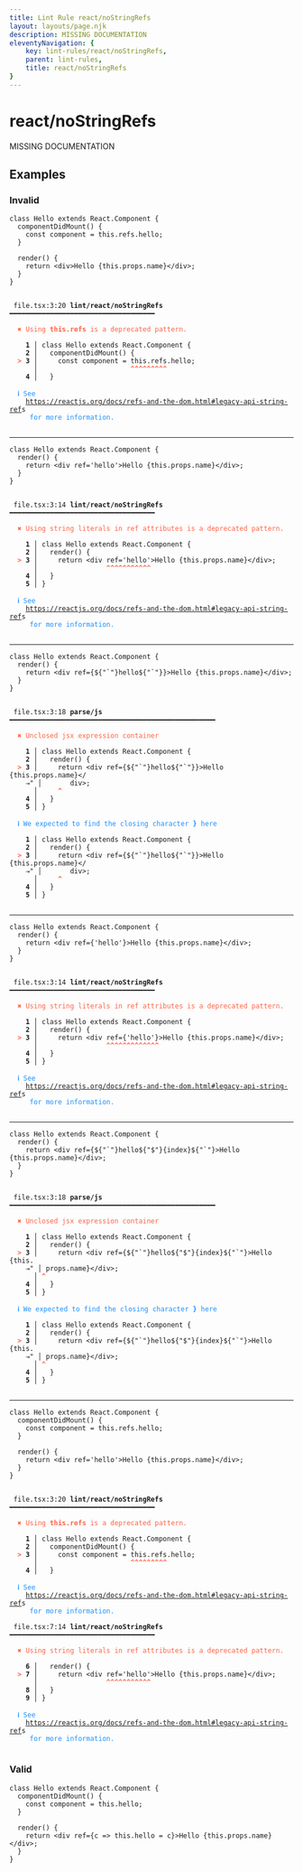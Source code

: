 ```yaml
---
title: Lint Rule react/noStringRefs
layout: layouts/page.njk
description: MISSING DOCUMENTATION
eleventyNavigation: {
	key: lint-rules/react/noStringRefs,
	parent: lint-rules,
	title: react/noStringRefs
}
---
```


# react/noStringRefs

MISSING DOCUMENTATION

<!-- EVERYTHING BELOW IS AUTOGENERATED. SEE SCRIPTS FOLDER FOR UPDATE SCRIPTS -->


## Examples
### Invalid
<pre class="language-text"><code class="language-text">class Hello extends React.Component {
  componentDidMount() {
    const component = this.refs.hello;
  }

  render() {
    return <<span class="token variable">div</span>>Hello <span class="token punctuation">{</span><span class="token keyword">this</span><span class="token punctuation">.</span><span class="token variable">props</span><span class="token punctuation">.</span><span class="token variable">name</span><span class="token punctuation">}</span><<span class="token operator">/</span><span class="token variable">div</span>><span class="token punctuation">;</span>
  <span class="token punctuation">}</span>
<span class="token punctuation">}</span></code></pre>
<pre class="language-text"><code class="language-text">
 <span style="text-decoration-style: dotted;">file.tsx:3:20</span> <strong>lint/react/noStringRefs</strong> ━━━━━━━━━━━━━━━━━━━━━━━━━━━━━━━━━━━━

  <strong><span style="color: Tomato;">✖ </span></strong><span style="color: Tomato;">Using </span><span style="color: Tomato;"><strong>this.refs</strong></span><span style="color: Tomato;"> is a deprecated pattern.</span>

  <strong>  1</strong><strong> │ </strong>class Hello extends React.Component {
  <strong>  2</strong><strong> │ </strong>  componentDidMount() {
  <strong><span style="color: Tomato;">&gt;</span></strong><strong> 3</strong><strong> │ </strong>    const component = this.refs.hello;
     <strong> │ </strong>                      <span style="color: Tomato;"><strong>^</strong></span><span style="color: Tomato;"><strong>^</strong></span><span style="color: Tomato;"><strong>^</strong></span><span style="color: Tomato;"><strong>^</strong></span><span style="color: Tomato;"><strong>^</strong></span><span style="color: Tomato;"><strong>^</strong></span><span style="color: Tomato;"><strong>^</strong></span><span style="color: Tomato;"><strong>^</strong></span><span style="color: Tomato;"><strong>^</strong></span>
  <strong>  4</strong><strong> │ </strong>  }

  <strong><span style="color: DodgerBlue;">ℹ </span></strong><span style="color: DodgerBlue;">See </span>
    <span style="color: DodgerBlue;"><a href="https://reactjs.org/docs/refs-and-the-dom.html#legacy-api-string-refs">https://reactjs.org/docs/refs-and-the-dom.html#legacy-api-string-ref</a></span>s
    <span style="color: DodgerBlue;"> for more information.</span>

</code></pre>

---------------

<pre class="language-text"><code class="language-text">class Hello extends React.Component {
  render() {
    return <<span class="token variable">div</span> <span class="token attr-name">ref</span><span class="token operator">=</span><span class="token string">&apos;hello&apos;</span>>Hello <span class="token punctuation">{</span><span class="token keyword">this</span><span class="token punctuation">.</span><span class="token variable">props</span><span class="token punctuation">.</span><span class="token variable">name</span><span class="token punctuation">}</span><<span class="token operator">/</span><span class="token variable">div</span>><span class="token punctuation">;</span>
  <span class="token punctuation">}</span>
<span class="token punctuation">}</span></code></pre>
<pre class="language-text"><code class="language-text">
 <span style="text-decoration-style: dotted;">file.tsx:3:14</span> <strong>lint/react/noStringRefs</strong> ━━━━━━━━━━━━━━━━━━━━━━━━━━━━━━━━━━━━

  <strong><span style="color: Tomato;">✖ </span></strong><span style="color: Tomato;">Using string literals in ref attributes is a deprecated pattern.</span>

  <strong>  1</strong><strong> │ </strong>class Hello extends React.Component {
  <strong>  2</strong><strong> │ </strong>  render() {
  <strong><span style="color: Tomato;">&gt;</span></strong><strong> 3</strong><strong> │ </strong>    return &lt;<span class="token variable">div</span> <span class="token attr-name">ref</span><span class="token operator">=</span><span class="token string">&apos;hello&apos;</span>&gt;Hello <span class="token punctuation">{</span><span class="token keyword">this</span><span class="token punctuation">.</span><span class="token variable">props</span><span class="token punctuation">.</span><span class="token variable">name</span><span class="token punctuation">}</span>&lt;<span class="token operator">/</span><span class="token variable">div</span>&gt;<span class="token punctuation">;</span>
     <strong> │ </strong>                <span style="color: Tomato;"><strong>^</strong></span><span style="color: Tomato;"><strong>^</strong></span><span style="color: Tomato;"><strong>^</strong></span><span style="color: Tomato;"><strong>^</strong></span><span style="color: Tomato;"><strong>^</strong></span><span style="color: Tomato;"><strong>^</strong></span><span style="color: Tomato;"><strong>^</strong></span><span style="color: Tomato;"><strong>^</strong></span><span style="color: Tomato;"><strong>^</strong></span><span style="color: Tomato;"><strong>^</strong></span><span style="color: Tomato;"><strong>^</strong></span>
  <strong>  4</strong><strong> │ </strong>  <span class="token punctuation">}</span>
  <strong>  5</strong><strong> │ </strong><span class="token punctuation">}</span>

  <strong><span style="color: DodgerBlue;">ℹ </span></strong><span style="color: DodgerBlue;">See </span>
    <span style="color: DodgerBlue;"><a href="https://reactjs.org/docs/refs-and-the-dom.html#legacy-api-string-refs">https://reactjs.org/docs/refs-and-the-dom.html#legacy-api-string-ref</a></span>s
    <span style="color: DodgerBlue;"> for more information.</span>

</code></pre>

---------------

<pre class="language-text"><code class="language-text">class Hello extends React.Component {
  render() {
    return <<span class="token variable">div</span> <span class="token attr-name">ref</span><span class="token operator">=</span><span class="token punctuation">{</span><span class="token variable">$</span><span class="token punctuation">{</span><span class="token string">&quot;`&quot;</span><span class="token punctuation">}</span><span class="token variable">hello$</span><span class="token punctuation">{</span><span class="token string">&quot;`&quot;</span><span class="token punctuation">}</span><span class="token punctuation">}</span>>Hello <span class="token punctuation">{</span><span class="token keyword">this</span><span class="token punctuation">.</span><span class="token variable">props</span><span class="token punctuation">.</span><span class="token variable">name</span><span class="token punctuation">}</span><<span class="token operator">/</span><span class="token variable">div</span>><span class="token punctuation">;</span>
  <span class="token punctuation">}</span>
<span class="token punctuation">}</span></code></pre>
<pre class="language-text"><code class="language-text">
 <span style="text-decoration-style: dotted;">file.tsx:3:18</span> <strong>parse/js</strong> ━━━━━━━━━━━━━━━━━━━━━━━━━━━━━━━━━━━━━━━━━━━━━━━━━━━

  <strong><span style="color: Tomato;">✖ </span></strong><span style="color: Tomato;">Unclosed jsx expression container</span>

  <strong>  1</strong><strong> │ </strong>class Hello extends React.Component {
  <strong>  2</strong><strong> │ </strong>  render() {
  <strong><span style="color: Tomato;">&gt;</span></strong><strong> 3</strong><strong> │ </strong>    return &lt;<span class="token variable">div</span> <span class="token attr-name">ref</span><span class="token operator">=</span><span class="token punctuation">{</span><span class="token variable">$</span><span class="token punctuation">{</span><span class="token string">&quot;`&quot;</span><span class="token punctuation">}</span><span class="token variable">hello$</span><span class="token punctuation">{</span><span class="token string">&quot;`&quot;</span><span class="token punctuation">}</span><span class="token punctuation">}</span>&gt;Hello <span class="token punctuation">{</span><span class="token keyword">this</span><span class="token punctuation">.</span><span class="token variable">props</span><span class="token punctuation">.</span><span class="token variable">name</span><span class="token punctuation">}</span>&lt;<span class="token operator">/</span>
    <span style="opacity: 0.8;">⇥</span>"<strong> │ </strong><span class="token operator">      </span><span class="token variable">div</span>&gt;<span class="token punctuation">;</span>
     <strong> │ </strong>    <span style="color: Tomato;"><strong>^</strong></span>
  <strong>  4</strong><strong> │ </strong>  <span class="token punctuation">}</span>
  <strong>  5</strong><strong> │ </strong><span class="token punctuation">}</span>

  <strong><span style="color: DodgerBlue;">ℹ </span></strong><span style="color: DodgerBlue;">We expected to find the closing character </span><span style="color: DodgerBlue;"><strong>}</strong></span><span style="color: DodgerBlue;"> here</span>

  <strong>  1</strong><strong> │ </strong>class Hello extends React.Component {
  <strong>  2</strong><strong> │ </strong>  render() {
  <strong><span style="color: Tomato;">&gt;</span></strong><strong> 3</strong><strong> │ </strong>    return &lt;<span class="token variable">div</span> <span class="token attr-name">ref</span><span class="token operator">=</span><span class="token punctuation">{</span><span class="token variable">$</span><span class="token punctuation">{</span><span class="token string">&quot;`&quot;</span><span class="token punctuation">}</span><span class="token variable">hello$</span><span class="token punctuation">{</span><span class="token string">&quot;`&quot;</span><span class="token punctuation">}</span><span class="token punctuation">}</span>&gt;Hello <span class="token punctuation">{</span><span class="token keyword">this</span><span class="token punctuation">.</span><span class="token variable">props</span><span class="token punctuation">.</span><span class="token variable">name</span><span class="token punctuation">}</span>&lt;<span class="token operator">/</span>
    <span style="opacity: 0.8;">⇥</span>"<strong> │ </strong><span class="token operator">      </span><span class="token variable">div</span>&gt;<span class="token punctuation">;</span>
     <strong> │ </strong>    <span style="color: Tomato;"><strong>^</strong></span>
  <strong>  4</strong><strong> │ </strong>  <span class="token punctuation">}</span>
  <strong>  5</strong><strong> │ </strong><span class="token punctuation">}</span>

</code></pre>

---------------

<pre class="language-text"><code class="language-text">class Hello extends React.Component {
  render() {
    return <<span class="token variable">div</span> <span class="token attr-name">ref</span><span class="token operator">=</span><span class="token punctuation">{</span><span class="token string">&apos;hello&apos;</span><span class="token punctuation">}</span>>Hello <span class="token punctuation">{</span><span class="token keyword">this</span><span class="token punctuation">.</span><span class="token variable">props</span><span class="token punctuation">.</span><span class="token variable">name</span><span class="token punctuation">}</span><<span class="token operator">/</span><span class="token variable">div</span>><span class="token punctuation">;</span>
  <span class="token punctuation">}</span>
<span class="token punctuation">}</span></code></pre>
<pre class="language-text"><code class="language-text">
 <span style="text-decoration-style: dotted;">file.tsx:3:14</span> <strong>lint/react/noStringRefs</strong> ━━━━━━━━━━━━━━━━━━━━━━━━━━━━━━━━━━━━

  <strong><span style="color: Tomato;">✖ </span></strong><span style="color: Tomato;">Using string literals in ref attributes is a deprecated pattern.</span>

  <strong>  1</strong><strong> │ </strong>class Hello extends React.Component {
  <strong>  2</strong><strong> │ </strong>  render() {
  <strong><span style="color: Tomato;">&gt;</span></strong><strong> 3</strong><strong> │ </strong>    return &lt;<span class="token variable">div</span> <span class="token attr-name">ref</span><span class="token operator">=</span><span class="token punctuation">{</span><span class="token string">&apos;hello&apos;</span><span class="token punctuation">}</span>&gt;Hello <span class="token punctuation">{</span><span class="token keyword">this</span><span class="token punctuation">.</span><span class="token variable">props</span><span class="token punctuation">.</span><span class="token variable">name</span><span class="token punctuation">}</span>&lt;<span class="token operator">/</span><span class="token variable">div</span>&gt;<span class="token punctuation">;</span>
     <strong> │ </strong>                <span style="color: Tomato;"><strong>^</strong></span><span style="color: Tomato;"><strong>^</strong></span><span style="color: Tomato;"><strong>^</strong></span><span style="color: Tomato;"><strong>^</strong></span><span style="color: Tomato;"><strong>^</strong></span><span style="color: Tomato;"><strong>^</strong></span><span style="color: Tomato;"><strong>^</strong></span><span style="color: Tomato;"><strong>^</strong></span><span style="color: Tomato;"><strong>^</strong></span><span style="color: Tomato;"><strong>^</strong></span><span style="color: Tomato;"><strong>^</strong></span><span style="color: Tomato;"><strong>^</strong></span><span style="color: Tomato;"><strong>^</strong></span>
  <strong>  4</strong><strong> │ </strong>  <span class="token punctuation">}</span>
  <strong>  5</strong><strong> │ </strong><span class="token punctuation">}</span>

  <strong><span style="color: DodgerBlue;">ℹ </span></strong><span style="color: DodgerBlue;">See </span>
    <span style="color: DodgerBlue;"><a href="https://reactjs.org/docs/refs-and-the-dom.html#legacy-api-string-refs">https://reactjs.org/docs/refs-and-the-dom.html#legacy-api-string-ref</a></span>s
    <span style="color: DodgerBlue;"> for more information.</span>

</code></pre>

---------------

<pre class="language-text"><code class="language-text">class Hello extends React.Component {
  render() {
    return <<span class="token variable">div</span> <span class="token attr-name">ref</span><span class="token operator">=</span><span class="token punctuation">{</span><span class="token variable">$</span><span class="token punctuation">{</span><span class="token string">&quot;`&quot;</span><span class="token punctuation">}</span><span class="token variable">hello$</span><span class="token punctuation">{</span><span class="token string">&quot;$&quot;</span><span class="token punctuation">}</span><span class="token punctuation">{</span><span class="token variable">index</span><span class="token punctuation">}</span><span class="token variable">$</span><span class="token punctuation">{</span><span class="token string">&quot;`&quot;</span><span class="token punctuation">}</span><span class="token operator">&gt;</span><span class="token variable">Hello</span> <span class="token punctuation">{</span><span class="token keyword">this</span><span class="token punctuation">.</span><span class="token variable">props</span><span class="token punctuation">.</span><span class="token variable">name</span><span class="token punctuation">}</span><span class="token operator">&lt;</span><span class="token regex">/div&gt;;</span>
  <span class="token punctuation">}</span>
<span class="token punctuation">}</span></code></pre>
<pre class="language-text"><code class="language-text">
 <span style="text-decoration-style: dotted;">file.tsx:3:18</span> <strong>parse/js</strong> ━━━━━━━━━━━━━━━━━━━━━━━━━━━━━━━━━━━━━━━━━━━━━━━━━━━

  <strong><span style="color: Tomato;">✖ </span></strong><span style="color: Tomato;">Unclosed jsx expression container</span>

  <strong>  1</strong><strong> │ </strong>class Hello extends React.Component {
  <strong>  2</strong><strong> │ </strong>  render() {
  <strong><span style="color: Tomato;">&gt;</span></strong><strong> 3</strong><strong> │ </strong>    return &lt;<span class="token variable">div</span> <span class="token attr-name">ref</span><span class="token operator">=</span><span class="token punctuation">{</span><span class="token variable">$</span><span class="token punctuation">{</span><span class="token string">&quot;`&quot;</span><span class="token punctuation">}</span><span class="token variable">hello$</span><span class="token punctuation">{</span><span class="token string">&quot;$&quot;</span><span class="token punctuation">}</span><span class="token punctuation">{</span><span class="token variable">index</span><span class="token punctuation">}</span><span class="token variable">$</span><span class="token punctuation">{</span><span class="token string">&quot;`&quot;</span><span class="token punctuation">}</span><span class="token operator">&gt;</span><span class="token variable">Hello</span> <span class="token punctuation">{</span><span class="token keyword">this</span><span class="token punctuation">.</span>
    <span style="opacity: 0.8;">⇥</span>"<strong> │ </strong><span class="token variable">props</span><span class="token punctuation">.</span><span class="token variable">name</span><span class="token punctuation">}</span><span class="token operator">&lt;</span><span class="token regex">/div&gt;;</span>
     <strong> │ </strong><span style="color: Tomato;"><strong>^</strong></span>
  <strong>  4</strong><strong> │ </strong>  <span class="token punctuation">}</span>
  <strong>  5</strong><strong> │ </strong><span class="token punctuation">}</span>

  <strong><span style="color: DodgerBlue;">ℹ </span></strong><span style="color: DodgerBlue;">We expected to find the closing character </span><span style="color: DodgerBlue;"><strong>}</strong></span><span style="color: DodgerBlue;"> here</span>

  <strong>  1</strong><strong> │ </strong>class Hello extends React.Component {
  <strong>  2</strong><strong> │ </strong>  render() {
  <strong><span style="color: Tomato;">&gt;</span></strong><strong> 3</strong><strong> │ </strong>    return &lt;<span class="token variable">div</span> <span class="token attr-name">ref</span><span class="token operator">=</span><span class="token punctuation">{</span><span class="token variable">$</span><span class="token punctuation">{</span><span class="token string">&quot;`&quot;</span><span class="token punctuation">}</span><span class="token variable">hello$</span><span class="token punctuation">{</span><span class="token string">&quot;$&quot;</span><span class="token punctuation">}</span><span class="token punctuation">{</span><span class="token variable">index</span><span class="token punctuation">}</span><span class="token variable">$</span><span class="token punctuation">{</span><span class="token string">&quot;`&quot;</span><span class="token punctuation">}</span><span class="token operator">&gt;</span><span class="token variable">Hello</span> <span class="token punctuation">{</span><span class="token keyword">this</span><span class="token punctuation">.</span>
    <span style="opacity: 0.8;">⇥</span>"<strong> │ </strong><span class="token variable">props</span><span class="token punctuation">.</span><span class="token variable">name</span><span class="token punctuation">}</span><span class="token operator">&lt;</span><span class="token regex">/div&gt;;</span>
     <strong> │ </strong><span style="color: Tomato;"><strong>^</strong></span>
  <strong>  4</strong><strong> │ </strong>  <span class="token punctuation">}</span>
  <strong>  5</strong><strong> │ </strong><span class="token punctuation">}</span>

</code></pre>

---------------

<pre class="language-text"><code class="language-text">class Hello extends React.Component {
  componentDidMount() {
    const component = this.refs.hello;
  }

  render() {
    return <<span class="token variable">div</span> <span class="token attr-name">ref</span><span class="token operator">=</span><span class="token string">&apos;hello&apos;</span>>Hello <span class="token punctuation">{</span><span class="token keyword">this</span><span class="token punctuation">.</span><span class="token variable">props</span><span class="token punctuation">.</span><span class="token variable">name</span><span class="token punctuation">}</span><<span class="token operator">/</span><span class="token variable">div</span>><span class="token punctuation">;</span>
  <span class="token punctuation">}</span>
<span class="token punctuation">}</span></code></pre>
<pre class="language-text"><code class="language-text">
 <span style="text-decoration-style: dotted;">file.tsx:3:20</span> <strong>lint/react/noStringRefs</strong> ━━━━━━━━━━━━━━━━━━━━━━━━━━━━━━━━━━━━

  <strong><span style="color: Tomato;">✖ </span></strong><span style="color: Tomato;">Using </span><span style="color: Tomato;"><strong>this.refs</strong></span><span style="color: Tomato;"> is a deprecated pattern.</span>

  <strong>  1</strong><strong> │ </strong>class Hello extends React.Component {
  <strong>  2</strong><strong> │ </strong>  componentDidMount() {
  <strong><span style="color: Tomato;">&gt;</span></strong><strong> 3</strong><strong> │ </strong>    const component = this.refs.hello;
     <strong> │ </strong>                      <span style="color: Tomato;"><strong>^</strong></span><span style="color: Tomato;"><strong>^</strong></span><span style="color: Tomato;"><strong>^</strong></span><span style="color: Tomato;"><strong>^</strong></span><span style="color: Tomato;"><strong>^</strong></span><span style="color: Tomato;"><strong>^</strong></span><span style="color: Tomato;"><strong>^</strong></span><span style="color: Tomato;"><strong>^</strong></span><span style="color: Tomato;"><strong>^</strong></span>
  <strong>  4</strong><strong> │ </strong>  }

  <strong><span style="color: DodgerBlue;">ℹ </span></strong><span style="color: DodgerBlue;">See </span>
    <span style="color: DodgerBlue;"><a href="https://reactjs.org/docs/refs-and-the-dom.html#legacy-api-string-refs">https://reactjs.org/docs/refs-and-the-dom.html#legacy-api-string-ref</a></span>s
    <span style="color: DodgerBlue;"> for more information.</span>

 <span style="text-decoration-style: dotted;">file.tsx:7:14</span> <strong>lint/react/noStringRefs</strong> ━━━━━━━━━━━━━━━━━━━━━━━━━━━━━━━━━━━━

  <strong><span style="color: Tomato;">✖ </span></strong><span style="color: Tomato;">Using string literals in ref attributes is a deprecated pattern.</span>

  <strong>  6</strong><strong> │ </strong>  render() {
  <strong><span style="color: Tomato;">&gt;</span></strong><strong> 7</strong><strong> │ </strong>    return &lt;<span class="token variable">div</span> <span class="token attr-name">ref</span><span class="token operator">=</span><span class="token string">&apos;hello&apos;</span>&gt;Hello <span class="token punctuation">{</span><span class="token keyword">this</span><span class="token punctuation">.</span><span class="token variable">props</span><span class="token punctuation">.</span><span class="token variable">name</span><span class="token punctuation">}</span>&lt;<span class="token operator">/</span><span class="token variable">div</span>&gt;<span class="token punctuation">;</span>
     <strong> │ </strong>                <span style="color: Tomato;"><strong>^</strong></span><span style="color: Tomato;"><strong>^</strong></span><span style="color: Tomato;"><strong>^</strong></span><span style="color: Tomato;"><strong>^</strong></span><span style="color: Tomato;"><strong>^</strong></span><span style="color: Tomato;"><strong>^</strong></span><span style="color: Tomato;"><strong>^</strong></span><span style="color: Tomato;"><strong>^</strong></span><span style="color: Tomato;"><strong>^</strong></span><span style="color: Tomato;"><strong>^</strong></span><span style="color: Tomato;"><strong>^</strong></span>
  <strong>  8</strong><strong> │ </strong>  <span class="token punctuation">}</span>
  <strong>  9</strong><strong> │ </strong><span class="token punctuation">}</span>

  <strong><span style="color: DodgerBlue;">ℹ </span></strong><span style="color: DodgerBlue;">See </span>
    <span style="color: DodgerBlue;"><a href="https://reactjs.org/docs/refs-and-the-dom.html#legacy-api-string-refs">https://reactjs.org/docs/refs-and-the-dom.html#legacy-api-string-ref</a></span>s
    <span style="color: DodgerBlue;"> for more information.</span>

</code></pre>
### Valid
<pre class="language-text"><code class="language-text">class Hello extends React.Component {
  componentDidMount() {
    const component = this.hello;
  }

  render() {
    return <<span class="token variable">div</span> <span class="token attr-name">ref</span><span class="token operator">=</span><span class="token punctuation">{</span><span class="token variable">c</span> <span class="token operator">=&gt;</span> <span class="token keyword">this</span><span class="token punctuation">.</span><span class="token variable">hello</span> <span class="token operator">=</span> <span class="token variable">c</span><span class="token punctuation">}</span>>Hello <span class="token punctuation">{</span><span class="token keyword">this</span><span class="token punctuation">.</span><span class="token variable">props</span><span class="token punctuation">.</span><span class="token variable">name</span><span class="token punctuation">}</span><<span class="token operator">/</span><span class="token variable">div</span>><span class="token punctuation">;</span>
  <span class="token punctuation">}</span>
<span class="token punctuation">}</span></code></pre>

